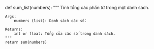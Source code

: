 def sum_list(numbers):
    """
    Tính tổng các phần tử trong một danh sách.
    
    Args:
        numbers (list): Danh sách các số.

    Returns:
        int or float: Tổng của các số trong danh sách.
    """
    return sum(numbers)
